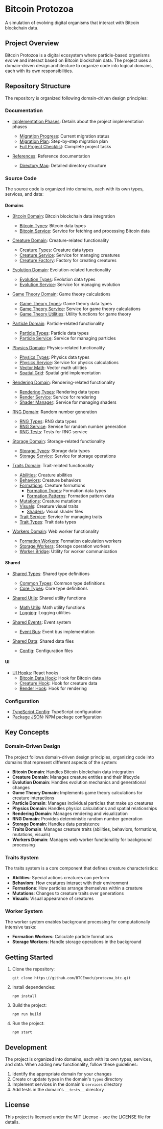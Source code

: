 # Bitcoin Protozoa

A simulation of evolving digital organisms that interact with Bitcoin blockchain data.

## Project Overview

Bitcoin Protozoa is a digital ecosystem where particle-based organisms evolve and interact based on Bitcoin blockchain data. The project uses a domain-driven design architecture to organize code into logical domains, each with its own responsibilities.

## Repository Structure

The repository is organized following domain-driven design principles:

### Documentation

- [Implementation Phases](https://github.com/BTCEnoch/protozoa_btc/tree/main/docs/implementation_phases): Details about the project implementation phases
  - [Migration Progress](https://github.com/BTCEnoch/protozoa_btc/blob/main/docs/implementation_phases/migration_progress.md): Current migration status
  - [Migration Plan](https://github.com/BTCEnoch/protozoa_btc/blob/main/docs/implementation_phases/migration_plan.md): Step-by-step migration plan
  - [Full Project Checklist](https://github.com/BTCEnoch/protozoa_btc/blob/main/docs/implementation_phases/full_project_checklist.md): Complete project tasks

- [References](https://github.com/BTCEnoch/protozoa_btc/tree/main/docs/references): Reference documentation
  - [Directory Map](https://github.com/BTCEnoch/protozoa_btc/blob/main/docs/references/directory_map.md): Detailed directory structure

### Source Code

The source code is organized into domains, each with its own types, services, and data:

#### Domains

- [Bitcoin Domain](https://github.com/BTCEnoch/protozoa_btc/tree/main/src/domains/bitcoin): Bitcoin blockchain data integration
  - [Bitcoin Types](https://github.com/BTCEnoch/protozoa_btc/blob/main/src/domains/bitcoin/types/bitcoin.ts): Bitcoin data types
  - [Bitcoin Service](https://github.com/BTCEnoch/protozoa_btc/blob/main/src/domains/bitcoin/services/bitcoinService.ts): Service for fetching and processing Bitcoin data

- [Creature Domain](https://github.com/BTCEnoch/protozoa_btc/tree/main/src/domains/creature): Creature-related functionality
  - [Creature Types](https://github.com/BTCEnoch/protozoa_btc/blob/main/src/domains/creature/types/creature.ts): Creature data types
  - [Creature Service](https://github.com/BTCEnoch/protozoa_btc/blob/main/src/domains/creature/services/creatureService.ts): Service for managing creatures
  - [Creature Factory](https://github.com/BTCEnoch/protozoa_btc/blob/main/src/domains/creature/services/creatureFactory.ts): Factory for creating creatures

- [Evolution Domain](https://github.com/BTCEnoch/protozoa_btc/tree/main/src/domains/evolution): Evolution-related functionality
  - [Evolution Types](https://github.com/BTCEnoch/protozoa_btc/blob/main/src/domains/evolution/types/evolution.ts): Evolution data types
  - [Evolution Service](https://github.com/BTCEnoch/protozoa_btc/blob/main/src/domains/evolution/services/evolutionService.ts): Service for managing evolution

- [Game Theory Domain](https://github.com/BTCEnoch/protozoa_btc/tree/main/src/domains/gameTheory): Game theory calculations
  - [Game Theory Types](https://github.com/BTCEnoch/protozoa_btc/blob/main/src/domains/gameTheory/types/gameTheory.ts): Game theory data types
  - [Game Theory Service](https://github.com/BTCEnoch/protozoa_btc/blob/main/src/domains/gameTheory/services/gameTheoryService.ts): Service for game theory calculations
  - [Game Theory Utilities](https://github.com/BTCEnoch/protozoa_btc/blob/main/src/domains/gameTheory/utils/gameTheory.ts): Utility functions for game theory

- [Particle Domain](https://github.com/BTCEnoch/protozoa_btc/tree/main/src/domains/particle): Particle-related functionality
  - [Particle Types](https://github.com/BTCEnoch/protozoa_btc/blob/main/src/domains/particle/types/particle.ts): Particle data types
  - [Particle Service](https://github.com/BTCEnoch/protozoa_btc/blob/main/src/domains/particle/services/particleService.ts): Service for managing particles

- [Physics Domain](https://github.com/BTCEnoch/protozoa_btc/tree/main/src/domains/physics): Physics-related functionality
  - [Physics Types](https://github.com/BTCEnoch/protozoa_btc/blob/main/src/domains/physics/types/physics.ts): Physics data types
  - [Physics Service](https://github.com/BTCEnoch/protozoa_btc/blob/main/src/domains/physics/services/physicsService.ts): Service for physics calculations
  - [Vector Math](https://github.com/BTCEnoch/protozoa_btc/blob/main/src/domains/physics/utils/vectorMath.ts): Vector math utilities
  - [Spatial Grid](https://github.com/BTCEnoch/protozoa_btc/blob/main/src/domains/physics/utils/spatialGrid.ts): Spatial grid implementation

- [Rendering Domain](https://github.com/BTCEnoch/protozoa_btc/tree/main/src/domains/rendering): Rendering-related functionality
  - [Rendering Types](https://github.com/BTCEnoch/protozoa_btc/blob/main/src/domains/rendering/types/rendering.ts): Rendering data types
  - [Render Service](https://github.com/BTCEnoch/protozoa_btc/blob/main/src/domains/rendering/services/renderService.ts): Service for rendering
  - [Shader Manager](https://github.com/BTCEnoch/protozoa_btc/blob/main/src/domains/rendering/services/shaderManager.ts): Service for managing shaders

- [RNG Domain](https://github.com/BTCEnoch/protozoa_btc/tree/main/src/domains/rng): Random number generation
  - [RNG Types](https://github.com/BTCEnoch/protozoa_btc/blob/main/src/domains/rng/types/rng.ts): RNG data types
  - [RNG Service](https://github.com/BTCEnoch/protozoa_btc/blob/main/src/domains/rng/services/rngService.ts): Service for random number generation
  - [RNG Tests](https://github.com/BTCEnoch/protozoa_btc/blob/main/src/domains/rng/__tests__/rngService.test.ts): Tests for RNG service

- [Storage Domain](https://github.com/BTCEnoch/protozoa_btc/tree/main/src/domains/storage): Storage-related functionality
  - [Storage Types](https://github.com/BTCEnoch/protozoa_btc/blob/main/src/domains/storage/types/storage.ts): Storage data types
  - [Storage Service](https://github.com/BTCEnoch/protozoa_btc/blob/main/src/domains/storage/services/storageService.ts): Service for storage operations

- [Traits Domain](https://github.com/BTCEnoch/protozoa_btc/tree/main/src/domains/traits): Trait-related functionality
  - [Abilities](https://github.com/BTCEnoch/protozoa_btc/tree/main/src/domains/traits/abilities): Creature abilities
  - [Behaviors](https://github.com/BTCEnoch/protozoa_btc/tree/main/src/domains/traits/behaviors): Creature behaviors
  - [Formations](https://github.com/BTCEnoch/protozoa_btc/tree/main/src/domains/traits/formations): Creature formations
    - [Formation Types](https://github.com/BTCEnoch/protozoa_btc/blob/main/src/domains/traits/formations/types/formation.ts): Formation data types
    - [Formation Patterns](https://github.com/BTCEnoch/protozoa_btc/tree/main/src/domains/traits/formations/data/patterns): Formation pattern data
  - [Mutations](https://github.com/BTCEnoch/protozoa_btc/tree/main/src/domains/traits/mutations): Creature mutations
  - [Visuals](https://github.com/BTCEnoch/protozoa_btc/tree/main/src/domains/traits/visuals): Creature visual traits
    - [Shaders](https://github.com/BTCEnoch/protozoa_btc/tree/main/src/domains/traits/visuals/data/shaders): Visual shader files
  - [Trait Service](https://github.com/BTCEnoch/protozoa_btc/blob/main/src/domains/traits/services/traitService.ts): Service for managing traits
  - [Trait Types](https://github.com/BTCEnoch/protozoa_btc/blob/main/src/domains/traits/types/trait.ts): Trait data types

- [Workers Domain](https://github.com/BTCEnoch/protozoa_btc/tree/main/src/domains/workers): Web worker functionality
  - [Formation Workers](https://github.com/BTCEnoch/protozoa_btc/tree/main/src/domains/workers/formation): Formation calculation workers
  - [Storage Workers](https://github.com/BTCEnoch/protozoa_btc/tree/main/src/domains/workers/storage): Storage operation workers
  - [Worker Bridge](https://github.com/BTCEnoch/protozoa_btc/blob/main/src/domains/workers/utils/workerBridge.ts): Utility for worker communication

#### Shared

- [Shared Types](https://github.com/BTCEnoch/protozoa_btc/tree/main/src/shared/types): Shared type definitions
  - [Common Types](https://github.com/BTCEnoch/protozoa_btc/blob/main/src/shared/types/common.ts): Common type definitions
  - [Core Types](https://github.com/BTCEnoch/protozoa_btc/blob/main/src/shared/types/core.ts): Core type definitions

- [Shared Utils](https://github.com/BTCEnoch/protozoa_btc/tree/main/src/shared/utils): Shared utility functions
  - [Math Utils](https://github.com/BTCEnoch/protozoa_btc/tree/main/src/shared/utils/math): Math utility functions
  - [Logging](https://github.com/BTCEnoch/protozoa_btc/tree/main/src/shared/utils/logging): Logging utilities

- [Shared Events](https://github.com/BTCEnoch/protozoa_btc/tree/main/src/shared/events): Event system
  - [Event Bus](https://github.com/BTCEnoch/protozoa_btc/blob/main/src/shared/events/eventBus.ts): Event bus implementation

- [Shared Data](https://github.com/BTCEnoch/protozoa_btc/tree/main/src/shared/data): Shared data files
  - [Config](https://github.com/BTCEnoch/protozoa_btc/tree/main/src/shared/data/config): Configuration files

#### UI

- [UI Hooks](https://github.com/BTCEnoch/protozoa_btc/tree/main/src/ui/hooks): React hooks
  - [Bitcoin Data Hook](https://github.com/BTCEnoch/protozoa_btc/blob/main/src/ui/hooks/useBitcoinData.ts): Hook for Bitcoin data
  - [Creature Hook](https://github.com/BTCEnoch/protozoa_btc/blob/main/src/ui/hooks/useCreature.ts): Hook for creature data
  - [Render Hook](https://github.com/BTCEnoch/protozoa_btc/blob/main/src/ui/hooks/useRender.ts): Hook for rendering

### Configuration

- [TypeScript Config](https://github.com/BTCEnoch/protozoa_btc/blob/main/tsconfig.json): TypeScript configuration
- [Package JSON](https://github.com/BTCEnoch/protozoa_btc/blob/main/package.json): NPM package configuration

## Key Concepts

### Domain-Driven Design

The project follows domain-driven design principles, organizing code into domains that represent different aspects of the system:

- **Bitcoin Domain**: Handles Bitcoin blockchain data integration
- **Creature Domain**: Manages creature entities and their lifecycle
- **Evolution Domain**: Handles evolution mechanics and generational changes
- **Game Theory Domain**: Implements game theory calculations for creature interactions
- **Particle Domain**: Manages individual particles that make up creatures
- **Physics Domain**: Handles physics calculations and spatial relationships
- **Rendering Domain**: Manages rendering and visualization
- **RNG Domain**: Provides deterministic random number generation
- **Storage Domain**: Handles data persistence
- **Traits Domain**: Manages creature traits (abilities, behaviors, formations, mutations, visuals)
- **Workers Domain**: Manages web worker functionality for background processing

### Traits System

The traits system is a core component that defines creature characteristics:

- **Abilities**: Special actions creatures can perform
- **Behaviors**: How creatures interact with their environment
- **Formations**: How particles arrange themselves within a creature
- **Mutations**: Changes to creature traits over generations
- **Visuals**: Visual appearance of creatures

### Worker System

The worker system enables background processing for computationally intensive tasks:

- **Formation Workers**: Calculate particle formations
- **Storage Workers**: Handle storage operations in the background

## Getting Started

1. Clone the repository:
   ```
   git clone https://github.com/BTCEnoch/protozoa_btc.git
   ```

2. Install dependencies:
   ```
   npm install
   ```

3. Build the project:
   ```
   npm run build
   ```

4. Run the project:
   ```
   npm start
   ```

## Development

The project is organized into domains, each with its own types, services, and data. When adding new functionality, follow these guidelines:

1. Identify the appropriate domain for your changes
2. Create or update types in the domain's `types` directory
3. Implement services in the domain's `services` directory
4. Add tests in the domain's `__tests__` directory

## License

This project is licensed under the MIT License - see the LICENSE file for details.
